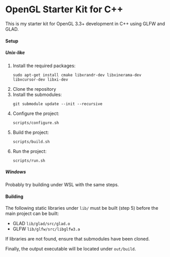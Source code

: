# OpenGL Starter Kit for C++
This is my starter kit for OpenGL 3.3+ development in C++ using GLFW and GLAD.

#### Setup

##### Unix-like
1. Install the required packages:
    ```
    sudo apt-get install cmake libxrandr-dev libxinerama-dev libxcursor-dev libxi-dev
    ```
2. Clone the repository
3. Install the submodules:
    ```
    git submodule update --init --recursive
    ```
4. Configure the project:
    ```
    scripts/configure.sh
    ```
5. Build the project:
    ```
    scripts/build.sh
    ```
6. Run the project:
    ```
    scripts/run.sh
    ```

##### Windows
Probably try building under WSL with the same steps.

#### Building
The following static libraries under `lib/` must be built (step 5) before the main project can be built:

- GLAD `lib/glad/src/glad.o`
- GLFW `lib/glfw/src/libglfw3.a`

If libraries are not found, ensure that submodules have been cloned.

Finally, the output executable will be located under `out/build`.
